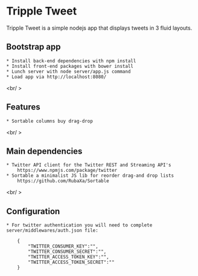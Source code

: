 # Tripple Tweet

Tripple Tweet is a simple nodejs app that displays tweets in 3 fluid layouts.

## Bootstrap app

	* Install back-end dependencies with npm install
	* Install front-end packages with bower install
	* Lunch server with node server/app.js command
	* Load app via http://localhost:8080/

<br/ >

## Features

	* Sortable columns buy drag-drop

<br/ >

## Main dependencies

	* Twitter API client for the Twitter REST and Streaming API's
		https://www.npmjs.com/package/twitter
	* Sortable a minimalist JS lib for reorder drag-and drop lists
		https://github.com/RubaXa/Sortable

<br/ >

## Configuration

	* For twitter authentication you will need to complete server/middlewares/auth.json file:
```
	{
		"TWITTER_CONSUMER_KEY":"",
		"TWITTER_CONSUMER_SECRET":"",
		"TWITTER_ACCESS_TOKEN_KEY":"",
		"TWITTER_ACCESS_TOKEN_SECRET":""
	}
```
